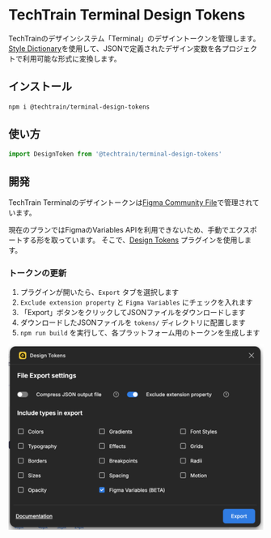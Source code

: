 # TechTrain Terminal Design Tokens

TechTrainのデザインシステム「Terminal」のデザイントークンを管理します。  
[Style Dictionary](https://amzn.github.io/style-dictionary)を使用して、JSONで定義されたデザイン変数を各プロジェクトで利用可能な形式に変換します。

## インストール

```bash
npm i @techtrain/terminal-design-tokens
```

## 使い方

```typescript
import DesignToken from '@techtrain/terminal-design-tokens'
```

## 開発

TechTrain Terminalのデザイントークンは[Figma Community File](https://www.figma.com/community/file/1472050808130527580)で管理されています。

現在のプランではFigmaのVariables APIを利用できないため、手動でエクスポートする形を取っています。
そこで、[Design Tokens](https://www.figma.com/community/plugin/888356646278934516/design-tokens) プラグインを使用します。

### トークンの更新

1. プラグインが開いたら、`Export` タブを選択します
2. `Exclude extension property` と `Figma Variables` にチェックを入れます
3. 「Export」ボタンをクリックしてJSONファイルをダウンロードします
4. ダウンロードしたJSONファイルを `tokens/` ディレクトリに配置します
5. `npm run build` を実行して、各プラットフォーム用のトークンを生成します

![Design Tokensの設定](image.png)
